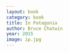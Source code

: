 ```yaml
---
layout: book
category: book
title: In Patagonia
author: Bruce Chatwin
year: 2015
image: ip.jpg
---
```

